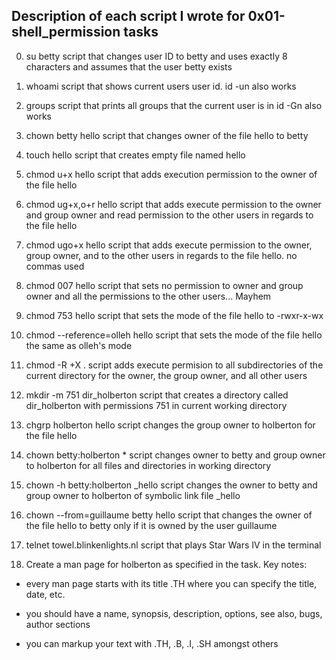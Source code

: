 ## Description of each script I wrote for 0x01-shell_permission tasks

0. su betty script that changes user ID to betty and uses exactly 8 characters
and assumes that the user betty exists

1. whoami script that shows current users user id. id -un also works

2. groups script that prints all groups that the current user is in id -Gn
also works

3. chown betty hello script that changes owner of the file hello to betty

4. touch hello script that creates empty file named hello

5. chmod u+x hello script that adds execution permission to the owner of
the file hello

6. chmod ug+x,o+r hello script that adds execute permission to the owner
and group owner and read permission to the other users in regards to the file hello

7. chmod ugo+x hello script that adds execute permission to the owner, group owner, and 
to the other users in regards to the file hello. no commas used

8. chmod 007 hello script that sets no permission to owner and group owner and all the
permissions to the other users... Mayhem

9. chmod 753 hello script that sets the mode of the file hello to -rwxr-x-wx

10. chmod --reference=olleh hello script that sets the mode of the file hello the same as
olleh's mode

11. chmod -R +X . script adds execute permision to all subdirectories of the current
directory for the owner, the group owner, and all other users

12. mkdir -m 751 dir_holberton script that creates a directory called dir_holberton
with permissions 751 in current working directory

13. chgrp holberton hello script changes the group owner to holberton for the file hello

14. chown betty:holberton * script changes owner to betty and group owner to holberton
for all files and directories in working directory

15. chown -h betty:holberton _hello script changes the owner to betty and group owner 
to holberton of symbolic link file _hello

16. chown --from=guillaume betty hello script that changes the owner of the file hello
to betty only if it is owned by the user guillaume

17. telnet towel.blinkenlights.nl script that plays Star Wars IV in the terminal

18. Create a man page for holberton as specified in the task. Key notes:

- every man page starts with its title .TH where you can specify the title, date, etc.

- you should have a name, synopsis, description, options, see also, bugs, author sections

- you can markup your text with .TH, .B, .I, .SH amongst others     
 